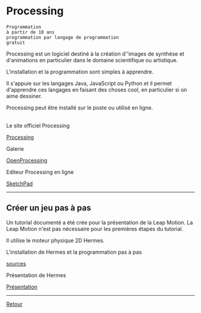 # Processing

    Programmation 
    à partir de 10 ans
    programmation par langage de programmation 
    gratuit
    

Processing est un logiciel destiné à la création d''images de synthèse et d'animations en particulier dans le domaine scientifique ou artistique.

L'installation et la programmation sont simples à apprendre.  

Il s'appuie sur les langages Java, JavaScript ou Python et il permet d'apprendre ces langages en faisant des choses cool, en particulier si on aime dessiner.

Processing peut être installé sur le poste ou utilisé en ligne.

<br>
Le site officiel Processing

[Processing](https://processing.org/)

Galerie

[OpenProcessing](https://www.openprocessing.org/)

Editeur Processing en ligne

[SketchPad](http://sketchpad.cc/)

----

## Créer un jeu pas à pas

Un tutorial documenté a été crée pour la présentation de la Leap Motion. La Leap Motion n'est pas nécessaire pour les premières étapes du tutorial.

Il utilise le moteur physique 2D Hermes. 

L'installation de Hermes et la programmation pas à pas

[sources](https://github.com/cfalguiere/Air-Breakout)

Présentation de Hermes

[Présentation](http://cfalguiere.github.io/Presentations/Pres-Processsing-Hermes-Leap/index.html#/)



----

[Retour](../../index.md)
